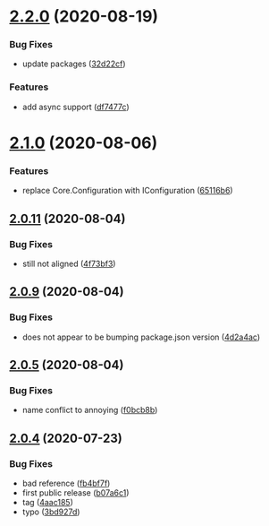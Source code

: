 # [2.2.0](https://github.com/cdotyone/Core.Imaging/compare/v2.1.0...v2.2.0) (2020-08-19)


### Bug Fixes

* update packages ([32d22cf](https://github.com/cdotyone/Core.Imaging/commit/32d22cfdb33da1a15016b1c89ab71694421e3809))


### Features

* add async support ([df7477c](https://github.com/cdotyone/Core.Imaging/commit/df7477ce966d5b7f1247015ee6b789666af7d981))



# [2.1.0](https://github.com/cdotyone/Core.Imaging/compare/v2.0.11...v2.1.0) (2020-08-06)


### Features

* replace Core.Configuration with IConfiguration ([65116b6](https://github.com/cdotyone/Core.Imaging/commit/65116b64b973060572061720dbb1fe07b4ef3f76))



## [2.0.11](https://github.com/cdotyone/Core.Imaging/compare/v2.0.9...v2.0.11) (2020-08-04)


### Bug Fixes

* still not aligned ([4f73bf3](https://github.com/cdotyone/Core.Imaging/commit/4f73bf3b88341021ba9ba2b504bc58a2afb1faf7))



## [2.0.9](https://github.com/cdotyone/Core.Imaging/compare/v2.0.5...v2.0.9) (2020-08-04)


### Bug Fixes

* does not appear to be bumping package.json version ([4d2a4ac](https://github.com/cdotyone/Core.Imaging/commit/4d2a4acabf43edc63a06b69b7bb62d4b208bfba6))



## [2.0.5](https://github.com/cdotyone/Core.Imaging/compare/v2.0.4...v2.0.5) (2020-08-04)


### Bug Fixes

* name conflict to annoying ([f0bcb8b](https://github.com/cdotyone/Core.Imaging/commit/f0bcb8b4763e1cde882d938b5d51f09450def1ec))



## [2.0.4](https://github.com/cdotyone/Core.Imaging/compare/3bd927d1a3ebbf865f82bc3536c06ce343a88a07...v2.0.4) (2020-07-23)


### Bug Fixes

* bad reference ([fb4bf7f](https://github.com/cdotyone/Core.Imaging/commit/fb4bf7f89166891543180f4fd5b34e5ae87e3e34))
* first public release ([b07a6c1](https://github.com/cdotyone/Core.Imaging/commit/b07a6c16e1b32f0146ab884b51c0981a66059379))
* tag ([4aac185](https://github.com/cdotyone/Core.Imaging/commit/4aac1857c81e3c3aa8bf3fbf98840049aabe2df9))
* typo ([3bd927d](https://github.com/cdotyone/Core.Imaging/commit/3bd927d1a3ebbf865f82bc3536c06ce343a88a07))



